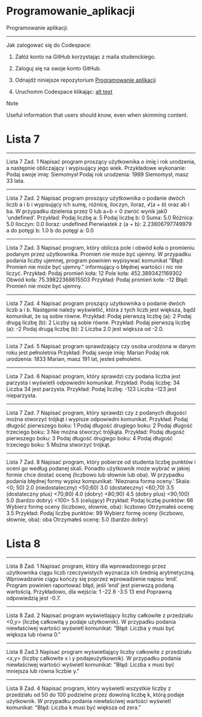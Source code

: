 # Programowanie_aplikacji
Programowanie aplikacji.

___
Jak zalogować się do Codespace:
1) Załóż konto na GitHub korzystając z maila studenckiego.
2) Zaloguj się na swoje konto GitHub.
3) Odnajdź niniejsze repozytorium <a href="[url](https://github.com/g7eg/Programowanie_aplikacji.git)">Programowanie aplikacji</a>

4) Uruchomm Codespace klikając:
[alt text](/.img/image.png)

> [!NOTE]
> Useful information that users should know, even when skimming content.




# Lista 7
___
Lista 7 Zad. 1
Napisać program proszący użytkownika o imię i rok urodzenia, a następnie obliczający i wypisujący jego
wiek.
Przykładowe wykonanie:
Podaj swoje imię:
Siemomysł
Podaj rok urodzenia:
1989
Siemomysł, masz 33 lata.

___
Lista 7 Zad. 2 Napisać program proszący użytkownika o podanie dwóch liczb a i b i wypisujący ich sumę, różnicę,
iloczyn, iloraz, √(𝑎 + 𝑏) oraz ab i ba. W przypadku dzielenia przez 0 lub a+b < 0 zwróć wynik jak0 'undefined'.
Przykład:
Podaj liczbę a: 5
Podaj liczbę b: 0
Suma: 5.0
Różnica: 5.0
Iloczyn: 0.0
Iloraz: undefined
Pierwiastek z (a + b): 2.23606797749979
a do potęgi b: 1.0
b do potęgi a: 0.0
___
Lista 7 Zad. 3
Napisać program, który oblicza pole i obwód koła o promieniu podanym przez użytkownika. Promień
nie może być ujemny. W przypadku podania liczby ujemnej, program powinien wypisywać komunikat "Błąd: Promień nie może być ujemny." informujący o błędnej wartości i nic nie liczyć.
Przykład:
Podaj promień koła: 12
Pole koła: 452.3893421169302
Obwód koła: 75.39822368615503
Przykład:
Podaj promień koła: -12
Błąd: Promień nie może być ujemny.
___

Lista 7 Zad. 4
Napisać program proszący użytkownika o podanie dwóch liczb a i b. Następnie należy wyświetlić, która
z tych liczb jest większa, bądź komunikat, że są sobie równe.
Przykład:
Podaj pierwszą liczbę (a): 2
Podaj drugą liczbę (b): 2
Liczby są sobie równe.
Przykład:
Podaj pierwszą liczbę (a): -2
Podaj drugą liczbę (b): 2
Liczba 2.0 jest większa od -2.0.

___
Lista 7 Zad. 5
Napisać program sprawdzający czy osoba urodzona w danym roku jest pełnoletnia
Przykład:
Podaj swoje imię: Marian
Podaj rok urodzenia: 1833
Marian, masz 191 lat, jesteś pełnoletni.
___

Lista 7 Zad. 6
Napisać program, który sprawdzi czy podana liczba jest parzysta i wyświetli odpowiedni komunikat.
Przykład:
Podaj liczbę: 34
Liczba 34 jest parzysta.
Przykład:
Podaj liczbę: -123
Liczba -123 jest nieparzysta.
___
Lista 7 Zad. 7
Napisać program, który sprawdzi czy z podanych długości można stworzyć trójkąt i wypisze odpowiedni
komunikat.
Przykład:
Podaj długość pierwszego boku: 1
Podaj długość drugiego boku: 2
Podaj długość trzeciego boku: 3
Nie można stworzyć trójkąta.
Przykład:
Podaj długość pierwszego boku: 3
Podaj długość drugiego boku: 4
Podaj długość trzeciego boku: 5
Można stworzyć trójkąt.
___

Lista 7 Zad. 8
Napisać program, który pobierze od studenta liczbę punktów i oceni go według podanej skali. Ponadto
użytkownik może wybrać w jakiej formie chce dostać ocenę (liczbowo lub słownie lub oba). W przypadku podania błędnej formy wypisz kompunikat: 'Nieznana forma oceny.'
Skala:
<0; 50) 2.0 (niedostateczny)
<50;60) 3.0 (dostateczny)
<60;70) 3.5 (dostateczny plus)
<70;80) 4.0 (dobry)
<80;90) 4.5 (dobry plus)
<90;100) 5.0 (bardzo dobry)
<100> 5.5 (celujący)
Przykład:
Podaj liczbę punktów: 66
Wybierz formę oceny (liczbowo, słownie, oba): liczbowo
Otrzymałeś ocenę: 3.5
Przykład:
Podaj liczbę punktów: 99
Wybierz formę oceny (liczbowo, słownie, oba): oba
Otrzymałeś ocenę: 5.0 (bardzo dobry)

# Lista 8
___

Lista 8 Zad. 1
Napisać program, który dla wprowadzonego przez użytkownika ciągu liczb rzeczywistych wyznacza ich
średnią arytmetyczną. Wprowadzanie ciągu kończy się poprzez wprowadzenie napisu ’end’. Program
powinien raportować błąd, jeśli ’end’ jest pierwszą podaną wartością. Przykładowo, dla wejścia:
1
-22
8
-3.5
13
end
Poprawną odpowiedzią jest -0.7.
___

Lista 8 Zad. 2
Napisać program wyświetlający liczby całkowite z przedziału <0,y> (liczbę całkowitą y podaje użytkownik). W przypadku podania niewłaściwej wartości wyświetl komunikat: "Błąd: Liczba y musi być większa lub równa 0."
___
Lista 8 Zad.3 
Napisać program wyświetlający liczby całkowite z przedziału <x,y> (liczby całkowite x i y podajeużytkownik). W przypadku podania niewłaściwej wartości wyświetl komunikat: "Błąd: Liczba x musi być mniejsza lub równa liczbie y."
___
Lista 8 Zad. 4
Napisać program, który wyświetli wszystkie liczby z przedziału od 50 do 100 podzielne przez dowolną liczbę k, którą podaje użytkownik. W przypadku podania niewłaściwej wartości wyświetl komunikat: "Błąd: Liczba k musi być większa od zera."